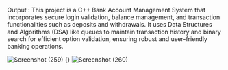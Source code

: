 Output : 
This project is a C++ Bank Account Management System that incorporates secure login validation, balance management, and transaction functionalities such as deposits and withdrawals. It uses Data Structures and Algorithms (DSA) like queues to maintain transaction history and binary search for efficient option validation, ensuring robust and user-friendly banking operations.

![Screenshot (259)](https://github.com/user-attachments/assets/db0e9c8a-785d-4b04-b71f-b9e4d76c4409)
{}
![Screenshot (260)](https://github.com/user-attachments/assets/1a4a178e-14e7-47a5-9620-31e4c42696de)
